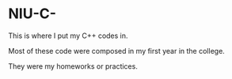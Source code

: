 # NIU-C-
This is where I put my C++ codes in.

Most of these code were composed in my first year in the college.

They were my homeworks or practices.
